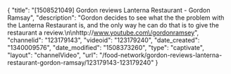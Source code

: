 {
    "title": "[1508521049] Gordon reviews Lanterna Restaurant - Gordon Ramsay",
    "description": "Gordon decides to see what the the problem with the Lanterna Restaurant is, and the only way he can do that is to give the restaurant a review.\n\nhttp:\/\/www.youtube.com\/gordonramsey",
    "channelid": "123179143",
    "videoid": "123179240",
    "date_created": "1340009576",
    "date_modified": "1508373260",
    "type": "captivate",
    "layout": "channelVideo",
    "url": "\/food-network\/gordon-reviews-lanterna-restaurant-gordon-ramsay\/123179143-123179240"
}